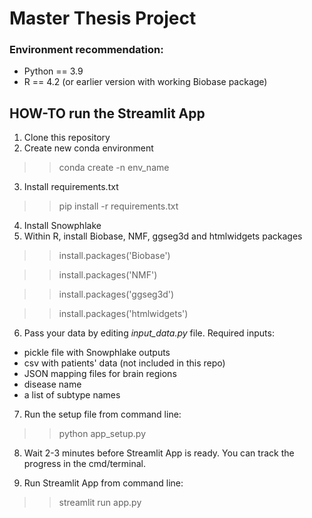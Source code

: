 # Master Thesis Project

### Environment recommendation: 
- Python == 3.9
- R == 4.2 (or earlier version with working Biobase package)

## HOW-TO run the Streamlit App

1. Clone this repository
2. Create new conda environment

>> conda create -n env_name

3. Install requirements.txt

>> pip install -r requirements.txt

4. Install Snowphlake
5. Within R, install Biobase, NMF, ggseg3d and htmlwidgets packages 

>> install.packages('Biobase')

>> install.packages('NMF')

>> install.packages('ggseg3d')

>> install.packages('htmlwidgets')

6. Pass your data by editing *input_data.py* file. Required inputs:
- pickle file with Snowphlake outputs
- csv with patients' data (not included in this repo)
- JSON mapping files for brain regions
- disease name
- a list of subtype names

7. Run the setup file from command line:

>> python app_setup.py

8. Wait 2-3 minutes before Streamlit App is ready. You can track the progress in the cmd/terminal. 

9. Run Streamlit App from command line:

>> streamlit run app.py

